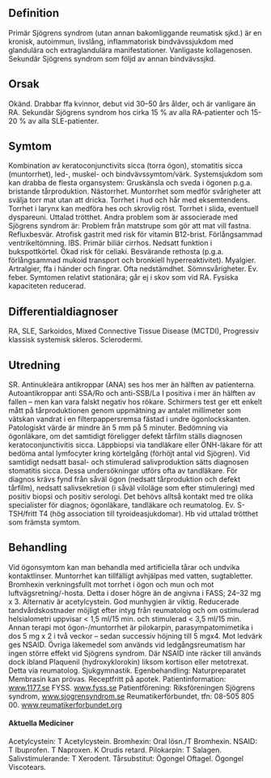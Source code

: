 ## Definition

Primär Sjögrens syndrom (utan annan bakomliggande reumatisk sjkd.) är en kronisk, autoimmun, livslång, inflammatorisk bindvävssjukdom med glandulära och extraglandulära manifestationer. Vanligaste kollagenosen. Sekundär Sjögrens syndrom som följd av annan bindvävssjkd.

## Orsak

Okänd. Drabbar ffa kvinnor, debut vid 30–50 års ålder, och är vanligare än RA. Sekundär Sjögrens syndrom hos cirka 15 % av alla RA-patienter och 15-20 % av alla SLE-patienter.

## Symtom

Kombination av keratoconjunctivits sicca (torra ögon), stomatitis sicca (muntorrhet), led-, muskel- och bindvävssymtom/värk. Systemsjukdom som kan drabba de flesta organsystem:
Gruskänsla och sveda i ögonen p.g.a. bristande tårproduktion. Nästorrhet. Muntorrhet som medför svårigheter att svälja torr mat utan att dricka. Torrhet i hud och hår med eksemtendens. Torrhet i larynx kan medföra hes och skrovlig röst. Torrhet i slida, eventuell dyspareuni. Uttalad trötthet.
Andra problem som är associerade med Sjögrens syndrom är: Problem från matstrupe som gör att mat vill fastna. Refluxbesvär. Atrofisk gastrit med risk för vitamin B12-brist. Förlångsammad ventrikeltömning. IBS. Primär biliär cirrhos. Nedsatt funktion i bukspottkörtel. Ökad risk för celiaki. Besvärande rethosta (p.g.a. förlångsammad mukoid transport och bronkiell hyperreaktivitet). Myalgier. Artralgier, ffa i händer och fingrar. Ofta nedstämdhet. Sömnsvårigheter. Ev. feber. Symtomen relativt stationära; går ej i skov som vid RA. Fysiska kapaciteten reducerad.

## Differentialdiagnoser

RA, SLE, Sarkoidos, Mixed Connective Tissue Disease (MCTDI), Progressiv klassisk systemisk skleros. Sclerodermi.

## Utredning

SR. Antinukleära antikroppar (ANA) ses hos mer än hälften av patienterna. Autoantikroppar anti SSA/Ro och anti-SSB/La I positiva i mer än hälften av fallen – men kan vara falskt negativ hos rökare. Schirmers test ger ett enkelt mått på tårproduktionen genom uppmätning av antalet millimeter som vätskan vandrat i en filterpappersremsa fästad i undre ögonlockskanten. Patologiskt värde är mindre än 5 mm på 5 minuter. Bedömning via ögonläkare, om det samtidigt föreligger defekt tårfilm ställs diagnosen keratoconjunctivitis sicca.
Läppbiopsi via tandläkare eller ÖNH-läkare för att bedöma antal lymfocyter kring körtelgång (förhöjt antal vid Sjögren). Vid samtidigt nedsatt basal- och stimulerad salivproduktion sätts diagnosen stomatitis sicca. Dessa undersökningar utförs ofta av tandläkare.
För diagnos krävs fynd från såväl ögon (nedsatt tårproduktion och defekt tårfilm), nedsatt salivsekretion (i såväl viloläge som efter stimulering) med positiv biopsi och positiv serologi.
Det behövs alltså kontakt med tre olika specialister för diagnos; ögonläkare, tandläkare och reumatolog.
Ev. S-TSH/fritt T4 (hög association till tyroideasjukdomar). Hb vid uttalad trötthet som främsta symtom.

## Behandling

Vid ögonsymtom kan man behandla med artificiella tårar och undvika kontaktlinser. Muntorrhet kan tillfälligt avhjälpas med vatten, sugtabletter. Bromhexin verkningsfullt mot torrhet i ögon och mun och mot luftvägsretning/-hosta. Detta i doser högre än de angivna i FASS; 24–32 mg x 3. Alternativ är acetylcystein. God munhygien är viktig.
Reducerade tandvårdskostnader möjligt efter intyg från reumatolog och om ostimulerad helsialometri uppvisar < 1,5 ml/15 min. och stimulerad < 3,5 ml/15 min.
Annan terapi mot ögon-/muntorrhet är pilokarpin, parasympatomimetika i dos 5 mg x 2 i två veckor – sedan successiv höjning till 5 mgx4. Mot ledvärk ges NSAID. Övriga läkemedel som används vid ledgångsreumatism har ingen större effekt vid Sjögrens syndrom. Där NSAID inte räcker till används dock ibland Plaquenil (hydroxyklorokin) liksom kortison eller metotrexat. Detta via reumatolog. Sjukgymnastik.
Egenbehandling: Naturpreparatet Membrasin kan prövas. Receptfritt på apotek.
Patientinformation: www.1177.se FYSS. www.fyss.se
Patientförening: Riksföreningen Sjögrens syndrom,
www.sjogrensyndrom.se
Reumatikerförbundet, tfn: 08-505 805 00. www.reumatikerforbundet.org

#### Aktuella Mediciner

Acetylcystein: T Acetylcystein.
Bromhexin: Oral lösn./T Bromhexin.
NSAID: T Ibuprofen. T Naproxen. K Orudis retard.
Pilokarpin: T Salagen.
Salivstimulerande: T Xerodent.
Tårsubstitut: Ögongel Oftagel. Ögongel Viscotears.

